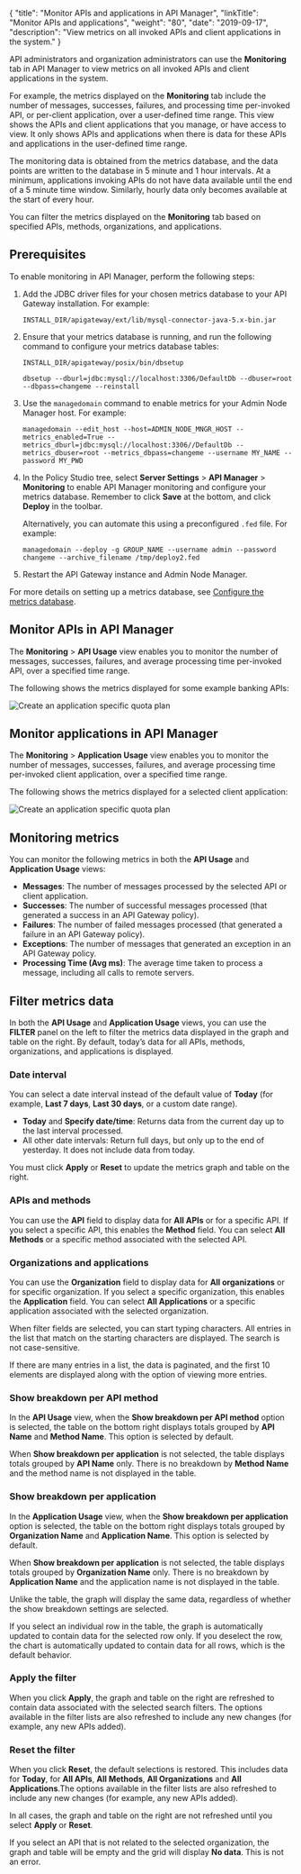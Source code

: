 {
    "title": "Monitor APIs and applications in API Manager",
    "linkTitle": "Monitor APIs and applications",
    "weight": "80",
    "date": "2019-09-17",
    "description": "View metrics on all invoked APIs and client applications in the system."
}

API administrators and organization administrators can use the **Monitoring** tab in API Manager to view metrics on all invoked APIs and client applications in the system.

For example, the metrics displayed on the **Monitoring** tab include the number of messages, successes, failures, and processing time per-invoked API, or per-client application, over a user-defined time range. This view shows the APIs and client applications that you manage, or have access to view. It only shows APIs and applications when there is data for these APIs and applications in the user-defined time range.

The monitoring data is obtained from the metrics database, and the data points are written to the database in 5 minute and 1 hour intervals. At a minimum, applications invoking APIs do not have data available until the end of a 5 minute time window. Similarly, hourly data only becomes available at the start of every hour.

You can filter the metrics displayed on the **Monitoring** tab based on specified APIs, methods, organizations, and applications.

## Prerequisites

To enable monitoring in API Manager, perform the following steps:

1. Add the JDBC driver files for your chosen metrics database to your API Gateway installation. For example:

    ```
    INSTALL_DIR/apigateway/ext/lib/mysql-connector-java-5.x-bin.jar
    ```

2. Ensure that your metrics database is running, and run the following command to configure your metrics database tables:

    ```
    INSTALL_DIR/apigateway/posix/bin/dbsetup

    dbsetup --dburl=jdbc:mysql://localhost:3306/DefaultDb --dbuser=root --dbpass=changeme --reinstall
    ```

3. Use the `managedomain` command to enable metrics for your Admin Node Manager host. For example:

    ```
    managedomain --edit_host --host=ADMIN_NODE_MNGR_HOST --metrics_enabled=True --metrics_dburl=jdbc:mysql://localhost:3306//DefaultDb --metrics_dbuser=root --metrics_dbpass=changeme --username MY_NAME --password MY_PWD
    ```

4. In the Policy Studio tree, select **Server Settings** > **API Manager** > **Monitoring** to enable API Manager monitoring and configure your metrics database. Remember to click **Save** at the bottom, and click **Deploy** in the toolbar.

    Alternatively, you can automate this using a preconfigured `.fed` file. For example:

    ```
    managedomain --deploy -g GROUP_NAME --username admin --password changeme --archive_filename /tmp/deploy2.fed
    ```

5. Restart the API Gateway instance and Admin Node Manager.

For more details on setting up a metrics database, see [Configure the metrics database](/docs/apim_installation/apigtw_install/metrics_db_install/).

## Monitor APIs in API Manager

The **Monitoring** > **API Usage** view enables you to monitor the number of messages, successes, failures, and average processing time per-invoked API, over a specified time range.

The following shows the metrics displayed for some example banking APIs:

![Create an application specific quota plan](/Images/docbook/images/api_mgmt/api_mgmt_monitor_api.png)

## Monitor applications in API Manager

The **Monitoring** > **Application Usage** view enables you to monitor the number of messages, successes, failures, and average processing time per-invoked client application, over a specified time range.

The following shows the metrics displayed for a selected client application:

![Create an application specific quota plan](/Images/docbook/images/api_mgmt/api_mgmt_monitor_app.png)

## Monitoring metrics

You can monitor the following metrics in both the **API Usage** and **Application Usage** views:

* **Messages**: The number of messages processed by the selected API or client application.
* **Successes**: The number of successful messages processed (that generated a success in an API Gateway policy).
* **Failures**: The number of failed messages processed (that generated a failure in an API Gateway policy).
* **Exceptions**: The number of messages that generated an exception in an API Gateway policy.
* **Processing Time (Avg ms)**: The average time taken to process a message, including all calls to remote servers.

## Filter metrics data

In both the **API Usage** and **Application Usage** views, you can use the **FILTER** panel on the left to filter the metrics data displayed in the graph and table on the right. By default, today’s data for all APIs, methods, organizations, and applications is displayed.

### Date interval

You can select a date interval instead of the default value of **Today** (for example, **Last 7 days**, **Last 30 days**, or a custom date range).

* **Today** and **Specify date/time**: Returns data from the current day up to the last interval processed.
* All other date intervals: Return full days, but only up to the end of yesterday. It does not include data from today.

You must click **Apply** or **Reset** to update the metrics graph and table on the right.

### APIs and methods

You can use the **API** field to display data for **All APIs** or for a specific API. If you select a specific API, this enables the **Method** field. You can select **All Methods** or a specific method associated with the selected API.

### Organizations and applications

You can use the **Organization** field to display data for **All organizations** or for specific organization. If you select a specific organization, this enables the **Application** field. You can select **All Applications** or a specific application associated with the selected organization.

When filter fields are selected, you can start typing characters. All entries in the list that match on the starting characters are displayed. The search is not case-sensitive.

If there are many entries in a list, the data is paginated, and the first 10 elements are displayed along with the option of viewing more entries.

### Show breakdown per API method

In the **API Usage** view, when the **Show breakdown per API method** option is selected, the table on the bottom right displays totals grouped by **API Name** and **Method Name**. This option is selected by default.

When **Show breakdown per application** is not selected, the table displays totals grouped by **API Name** only. There is no breakdown by **Method Name** and the method name is not displayed in the table.

### Show breakdown per application

In the **Application Usage** view, when the **Show breakdown per application** option is selected, the table on the bottom right displays totals grouped by **Organization Name** and **Application Name**. This option is selected by default.

When **Show breakdown per application** is not selected, the table displays totals grouped by **Organization Name** only. There is no breakdown by **Application Name** and the application name is not displayed in the table.

Unlike the table, the graph will display the same data, regardless of whether the show breakdown settings are selected.

If you select an individual row in the table, the graph is automatically updated to contain data for the selected row only. If you deselect the row, the chart is automatically updated to contain data for all rows, which is the default behavior.

### Apply the filter

When you click **Apply**, the graph and table on the right are refreshed to contain data associated with the selected search filters. The options available in the filter lists are also refreshed to include any new changes (for example, any new APIs added).

### Reset the filter

When you click **Reset**, the default selections is restored. This includes data for **Today**, for **All APIs**, **All Methods**, **All Organizations** and **All Applications**.The options available in the filter lists are also refreshed to include any new changes (for example, any new APIs added).

In all cases, the graph and table on the right are not refreshed until you select **Apply** or **Reset**.

If you select an API that is not related to the selected organization, the graph and table will be empty and the grid will display **No data**. This is not an error.
